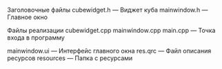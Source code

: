 Заголовочные файлы
cubewidget.h — Виджет куба
mainwindow.h — Главное окно

Файлы реализации
cubewidget.cpp
mainwindow.cpp
main.cpp — Точка входа в программу

mainwindow.ui — Интерфейс главного окна
res.qrc — Файл описания ресурсов
resources — Папка с ресурсами
